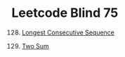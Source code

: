 # Leetcode Blind 75

128. [Longest Consecutive Sequence](https://leetcode.com/problems/longest-consecutive-sequence/?envType=problem-list-v2&envId=p8ibwjpv)

1. [Two Sum](https://leetcode.com/problems/two-sum/?envType=problem-list-v2&envId=p8ibwjpv)